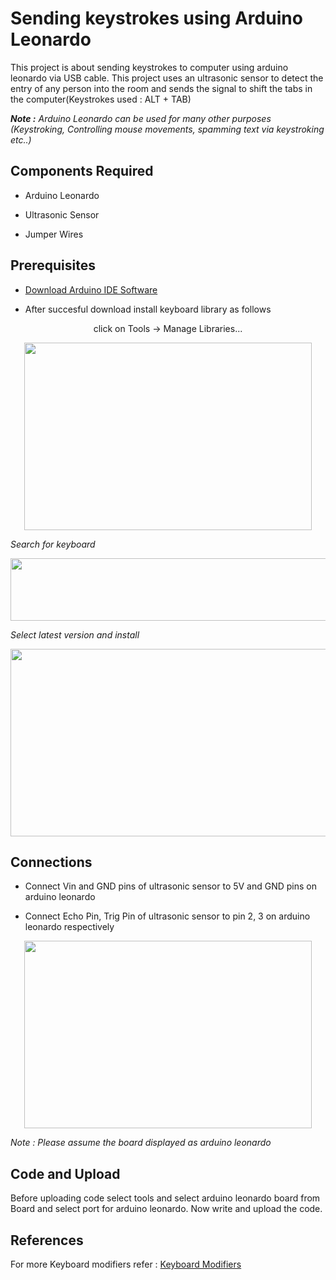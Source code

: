 #               Sending keystrokes using Arduino Leonardo
This project is about sending keystrokes to computer using arduino leonardo via USB cable. This project uses an ultrasonic sensor to detect the entry of any person into the room and sends the signal to shift the tabs in the computer(Keystrokes used : ALT + TAB)

 ***Note :** Arduino Leonardo can be used for many other purposes (Keystroking, Controlling mouse movements, spamming text via keystroking etc..)*

## Components Required 

* Arduino Leonardo

* Ultrasonic Sensor

* Jumper Wires

## Prerequisites

* [Download Arduino IDE Software](https://www.arduino.cc/en/software)

* After succesful download install keyboard library as follows

<p align="center">click on Tools -> Manage Libraries...</p>

<p align="center">
  <img width="460" height="300" src="https://user-images.githubusercontent.com/53993341/104085324-7787bb00-5274-11eb-8094-f75042825938.jpg">
</p>


   *Search for keyboard*

<p align="center">
  <img width="1000" height="100" src="https://user-images.githubusercontent.com/53993341/104085328-82425000-5274-11eb-9a23-eaa6ae56ad32.jpg">
</p>


   *Select latest version and install*
<p align="center">
  <img width="760" height="300" src="https://user-images.githubusercontent.com/53993341/104085327-81a9b980-5274-11eb-8cd3-9c70f69a068d.jpg">
</p>





## Connections

* Connect Vin and GND pins of ultrasonic sensor to 5V and GND pins on arduino leonardo

* Connect Echo Pin, Trig Pin of ultrasonic sensor to pin 2, 3 on arduino leonardo respectively

<p align="center">
  <img width="460" height="300" src="https://user-images.githubusercontent.com/53993341/104085326-81112300-5274-11eb-9b0e-f51b61739e26.jpg">
</p>

   *Note : Please assume the board displayed as arduino leonardo*

## Code and Upload

Before uploading code select tools and select arduino leonardo board from Board and select port for arduino leonardo.
Now write and upload the code.

## References

For more Keyboard modifiers refer : [Keyboard Modifiers](https://www.arduino.cc/en/Reference/KeyboardModifiers)
